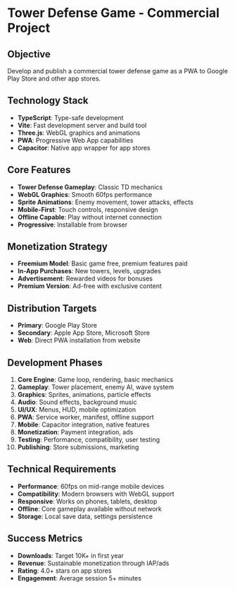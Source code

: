 # Tower Defense Game - Commercial Project

## Objective
Develop and publish a commercial tower defense game as a PWA to Google Play Store and other app stores.

## Technology Stack
- **TypeScript**: Type-safe development
- **Vite**: Fast development server and build tool
- **Three.js**: WebGL graphics and animations
- **PWA**: Progressive Web App capabilities
- **Capacitor**: Native app wrapper for app stores

## Core Features
- **Tower Defense Gameplay**: Classic TD mechanics
- **WebGL Graphics**: Smooth 60fps performance
- **Sprite Animations**: Enemy movement, tower attacks, effects
- **Mobile-First**: Touch controls, responsive design
- **Offline Capable**: Play without internet connection
- **Progressive**: Installable from browser

## Monetization Strategy
- **Freemium Model**: Basic game free, premium features paid
- **In-App Purchases**: New towers, levels, upgrades
- **Advertisement**: Rewarded videos for bonuses
- **Premium Version**: Ad-free with exclusive content

## Distribution Targets
- **Primary**: Google Play Store
- **Secondary**: Apple App Store, Microsoft Store
- **Web**: Direct PWA installation from website

## Development Phases
1. **Core Engine**: Game loop, rendering, basic mechanics
2. **Gameplay**: Tower placement, enemy AI, wave system
3. **Graphics**: Sprites, animations, particle effects
4. **Audio**: Sound effects, background music
5. **UI/UX**: Menus, HUD, mobile optimization
6. **PWA**: Service worker, manifest, offline support
7. **Mobile**: Capacitor integration, native features
8. **Monetization**: Payment integration, ads
9. **Testing**: Performance, compatibility, user testing
10. **Publishing**: Store submissions, marketing

## Technical Requirements
- **Performance**: 60fps on mid-range mobile devices
- **Compatibility**: Modern browsers with WebGL support
- **Responsive**: Works on phones, tablets, desktop
- **Offline**: Core gameplay available without network
- **Storage**: Local save data, settings persistence

## Success Metrics
- **Downloads**: Target 10K+ in first year
- **Revenue**: Sustainable monetization through IAP/ads
- **Rating**: 4.0+ stars on app stores
- **Engagement**: Average session 5+ minutes